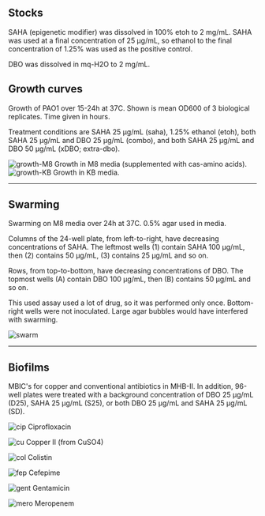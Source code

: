 ## Stocks

SAHA (epigenetic modifier) was dissolved in 100% etoh to 2 mg/mL. SAHA was used at a final concentration of 25 µg/mL, so ethanol to the final concentration of 1.25% was used as the positive control.

DBO was dissolved in mq-H2O to 2 mg/mL.
## Growth curves

Growth of PAO1 over 15-24h at 37C. Shown is mean OD600 of 3 biological replicates. Time given in hours.

Treatment conditions are SAHA 25 µg/mL (saha), 1.25% ethanol (etoh), both SAHA 25 µg/mL and DBO 25 µg/mL (combo), and both SAHA 25 µg/mL and DBO 50 µg/mL (xDBO; extra-dbo).

![growth-M8](https://github.com/marklemzin/EM_DBO/raw/master/assets/growth-pilot.png)
Growth in M8 media (supplemented with cas-amino acids).
![growth-KB](https://github.com/marklemzin/EM_DBO/raw/master/assets/growth-wt.png)
Growth in KB media.
***
## Swarming

Swarming on M8 media over 24h at 37C. 0.5% agar used in media.

Columns of the 24-well plate, from left-to-right, have decreasing concentrations of SAHA.
The leftmost wells (1) contain SAHA 100 µg/mL, then (2) contains 50 µg/mL, (3) contains 25 µg/mL and so on.

Rows, from top-to-bottom, have decreasing concentrations of DBO. The topmost wells (A) contain DBO 100 µg/mL, then (B) contains 50 µg/mL and so on.

This used assay used a lot of drug, so it was performed only once. Bottom-right wells were not inoculated. Large agar bubbles would have interfered with swarming.

![swarm](https://github.com/marklemzin/EM_DBO/raw/master/assets/swarm.png)

***
## Biofilms

MBIC's for copper and conventional antibiotics in MHB-II. In addition, 96-well plates were treated with a background concentration of DBO 25 µg/mL (D25), SAHA 25 µg/mL (S25), or both DBO 25 µg/mL and SAHA 25 µg/mL (SD).

![cip](https://github.com/marklemzin/EM_DBO/raw/master/assets/cip-mbic.png)
Ciprofloxacin

![cu](https://github.com/marklemzin/EM_DBO/raw/master/assets/cu-mbic.png)
Copper II (from CuSO4)

![col](https://github.com/marklemzin/EM_DBO/raw/master/assets/col-mbic.png)
Colistin

![fep](https://github.com/marklemzin/EM_DBO/raw/master/assets/fep-mbic.png)
Cefepime

![gent](https://github.com/marklemzin/EM_DBO/raw/master/assets/gent-mbic.png)
Gentamicin

![mero](https://github.com/marklemzin/EM_DBO/raw/master/assets/mero-mbic.png)
Meropenem